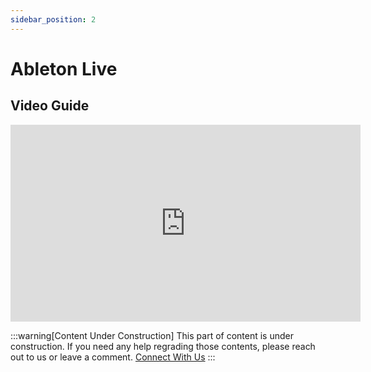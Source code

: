 ```yaml
---
sidebar_position: 2
---
```


# Ableton Live

## Video Guide

<iframe width="560" height="315" src="https://www.youtube.com/embed/4cugw3a1aA0?si=LFbtJ3Jw8QF3StRP" title="YouTube video player" frameborder="0" allow="accelerometer; autoplay; clipboard-write; encrypted-media; gyroscope; picture-in-picture; web-share" referrerpolicy="strict-origin-when-cross-origin" allowfullscreen></iframe>


:::warning[Content Under Construction]
This part of content is under construction. If you need any help regrading those contents, please reach out to us or leave a comment. [Connect With Us](/docs/Support/ConnectWithUs)
:::